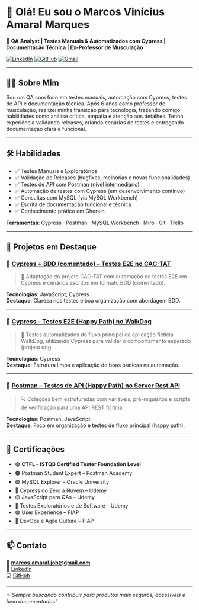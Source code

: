 # 👋 Olá! Eu sou o Marcos Vinícius Amaral Marques

🎯 **QA Analyst | Testes Manuais & Automatizados com Cypress | Documentação Técnica | Ex-Professor de Musculação**

[![LinkedIn](https://img.shields.io/badge/-LinkedIn-blue?logo=linkedin)](https://www.linkedin.com/in/marcosviniciusconnect)
[![GitHub](https://img.shields.io/badge/-GitHub-black?logo=github)](https://github.com/mvqe)
[![Gmail](https://img.shields.io/badge/-Gmail-red?logo=gmail&logoColor=white&style=flat)](mailto:marcos.amaral.job@gmail.com)


---

## 👨‍💻 Sobre Mim

Sou um QA com foco em testes manuais, automação com Cypress, testes de API e documentação técnica. Após 6 anos como professor de musculação, realizei minha transição para tecnologia, trazendo comigo habilidades como análise crítica, empatia e atenção aos detalhes. Tenho experiência validando releases, criando cenários de testes e entregando documentação clara e funcional.

---

## 🛠️ Habilidades

- ✅ Testes Manuais e Exploratórios
- ✅ Validação de Releases (bugfixes, melhorias e novas funcionalidades)
- ✅ Testes de API com Postman (nível intermediário)
- ✅ Automação de testes com Cypress (em desenvolvimento contínuo)
- ✅ Consultas com MySQL (via MySQL Workbench)
- ✅ Escrita de documentação funcional e técnica
- ✅ Conhecimento prático em Gherkin

**Ferramentas**: Cypress · Postman · MySQL Workbench · Miro · Git · Trello

---

## 📂 Projetos em Destaque

### 🔹 [Cypress + BDD (comentado) – Testes E2E no CAC-TAT](https://github.com/mvqe/CAC-TAT-cypress-tests)

> 🧪 Adaptação do projeto CAC-TAT com automação de testes E2E em Cypress e cenários escritos em formato BDD (comentado).

**Tecnologias**: JavaScript, Cypress  
**Destaque**: Clareza nos testes e boa organização com abordagem BDD.

---

### 🔹 [Cypress – Testes E2E (Happy Path) no WalkDog](https://github.com/mvqe/walkdog-e2e-cypress-tests)

> 🤖 Testes automatizados do fluxo principal da aplicação fictícia WalkDog, utilizando Cypress para validar o comportamento esperado (projeto orig.

**Tecnologias**: Cypress  
**Destaque**: Estrutura limpa e aplicação de boas práticas na automação.

---

### 🔹 [Postman – Testes de API (Happy Path) no Server Rest API](https://github.com/mvqe/server-rest-api-happy-path-postman-tests)

> 🔍 Coleções bem estruturadas com variáveis, pré-requisitos e scripts de verificação para uma API REST fictícia.

**Tecnologias**: Postman, JavaScript  
**Destaque**: Foco em organização e testes de fluxo principal (happy path).

---

## 🧾 Certificações

- 🟢 **CTFL – ISTQB Certified Tester Foundation Level**
- 🟠 Postman Student Expert – Postman Academy  
- 🟣 MySQL Explorer – Oracle University  
- 🔵 Cypress do Zero à Nuvem – Udemy  
- 🟡 JavaScript para QAs – Udemy  
- 🔵 Testes Exploratórios e de Software – Udemy  
- 🟢 User Experience – FIAP  
- 🔴 DevOps e Agile Culture – FIAP  

---

## 📫 Contato

📧 **marcos.amaral.job@gmail.com**  
🔗 [LinkedIn](https://www.linkedin.com/in/marcosviniciusconnect)  
💻 [GitHub](https://github.com/mvqe)

---

_✨ Sempre buscando contribuir para produtos mais seguros, acessíveis e bem documentados!_

